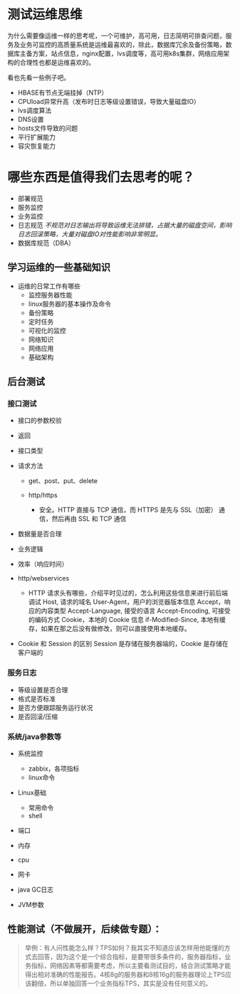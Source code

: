 # 测试运维思维

为什么需要像运维一样的思考呢，一个可维护，高可用，日志简明可排查问题，服务及业务可监控的高质量系统是运维最喜欢的，除此，数据库冗余及备份策略，数据库主备方案，站点信息，nginx配置，lvs调度等，高可用k8s集群，网络应用架构的合理性也都是运维喜欢的。

看也先看一些例子吧。

* HBASE有节点无端挂掉（NTP）
* CPUload异常升高（发布时日志等级设置错误，导致大量磁盘IO）
* lvs调度算法
* DNS设置
* hosts文件导致的问题
* 平行扩展能力
* 容灾恢复能力

# 哪些东西是值得我们去思考的呢？
* 部署规范
* 服务监控
* 业务监控
* 日志规范 _不规范对日志输出将导致运维无法排错，占据大量的磁盘空间，影响日志回滚策略，大量对磁盘IO对性能影响非常明显。_
* 数据库规范（DBA）

## 学习运维的一些基础知识
* 运维的日常工作有哪些
    * 监控服务器性能
    * linux服务器的基本操作及命令
    * 备份策略
    * 定时任务
    * 可视化的监控
    * 网络知识
    * 网络应用
    * 基础架构


## 后台测试

### 接口测试

- 接口的参数校验
- 返回
- 接口类型
- 请求方法

	- get、post、put、delete
	- http/https

		- 安全。HTTP 直接与 TCP 通信，而 HTTPS 是先与 SSL（加密） 通信，然后再由 SSL 和 TCP 通信

- 数据量是否合理
- 业务逻辑
- 效率（响应时间）
- http/webservices

	- HTTP 请求头有哪些，介绍平时见过的，怎么利用这些信息来进行前后端调试 Host, 请求的域名 User-Agent，用户的浏览器版本信息 Accept，响应的内容类型 Accept-Language, 接受的语言 Accept-Encoding, 可接受的编码方式 Cookie，本地的 Cookie 信息 if-Modified-Since, 本地有缓存，如果在那之后没有做修改，则可以直接使用本地缓存。

- Cookie 和 Session 的区别 Session 是存储在服务器端的，Cookie 是存储在客户端的


### 服务日志

- 等级设置是否合理
- 格式是否标准
- 是否方便跟踪服务运行状况
- 是否回滚/压缩

### 系统/java参数等

- 系统监控

	- zabbix，各项指标
	- linux命令

- Linux基础

	- 常用命令
	- shell

- 端口
- 内存
- cpu
- 网卡
- java GC日志
- JVM参数

## 性能测试（不做展开，后续做专题）：
 > 举例：有人问性能怎么样？TPS如何？我其实不知道应该怎样用他能懂的方式去回答，因为这个是一个综合指标，是要带很多条件的，服务器指标，业务指标，网络因素等都需要考虑，所以主要看测试目的，结合测试策略才能得出相对准确的性能报告。4核8g的服务器和8核16g的服务器理论上TPS应该翻倍，所以单独回答一个业务指标TPS，其实是没有任何意义的。

